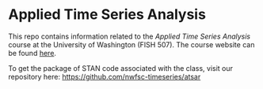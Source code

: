 Applied Time Series Analysis
=====
This repo contains information related to the _Applied Time Series Analysis_ course at the University of Washington (FISH 507). The course website can be found [here](https://catalyst.uw.edu/workspace/fish203/35553/243766).

To get the package of STAN code associated with the class, visit our repository here:
https://github.com/nwfsc-timeseries/atsar
